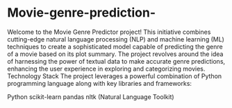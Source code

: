 # Movie-genre-prediction-
Welcome to the Movie Genre Predictor project! This initiative combines cutting-edge natural language processing (NLP) and machine learning (ML) techniques to create a sophisticated model capable of predicting the genre of a movie based on its plot summary. The project revolves around the idea of harnessing the power of textual data to make accurate genre predictions, enhancing the user experience in exploring and categorizing movies.
Technology Stack
The project leverages a powerful combination of Python programming language along with key libraries and frameworks:

Python
scikit-learn
pandas
nltk (Natural Language Toolkit)
